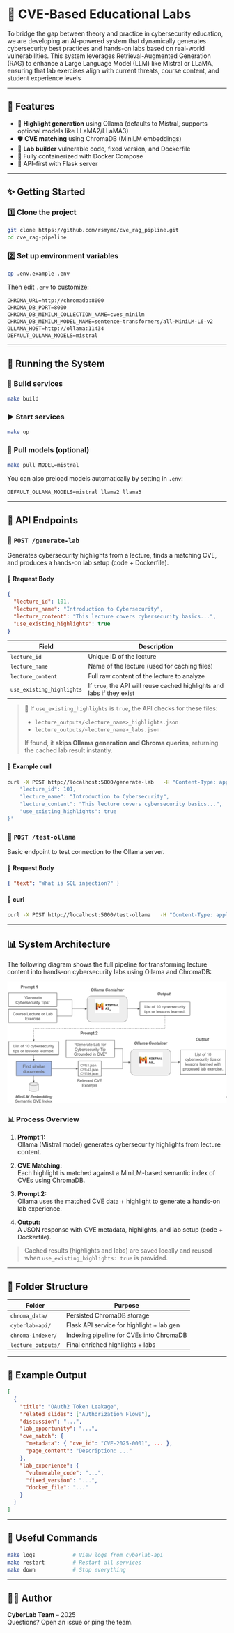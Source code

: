 # 📑 CVE-Based Educational Labs

To bridge the gap between theory and practice in cybersecurity education, we are developing an AI-powered system that dynamically generates cybersecurity best practices and hands-on labs based on real-world vulnerabilities. This system leverages Retrieval-Augmented Generation (RAG) to enhance a Large Language Model (LLM) like Mistral or LLaMA, ensuring that lab exercises align with current threats, course content, and student experience levels

---

## 💪 Features

- 🧠 **Highlight generation** using Ollama (defaults to Mistral, supports optional models like LLaMA2/LLaMA3)
- 🛡️ **CVE matching** using ChromaDB (MiniLM embeddings)
- 🧪 **Lab builder** vulnerable code, fixed version, and Dockerfile
- 📎 Fully containerized with Docker Compose
- 📝 API-first with Flask server

---

## ✨ Getting Started

### 1️⃣ Clone the project

```bash
git clone https://github.com/rsmymc/cve_rag_pipline.git
cd cve_rag-pipeline
```

### 2️⃣ Set up environment variables

```bash
cp .env.example .env
```

Then edit `.env` to customize:

```env
CHROMA_URL=http://chromadb:8000
CHROMA_DB_PORT=8000
CHROMA_DB_MINILM_COLLECTION_NAME=cves_minilm
CHROMA_DB_MINILM_MODEL_NAME=sentence-transformers/all-MiniLM-L6-v2
OLLAMA_HOST=http://ollama:11434
DEFAULT_OLLAMA_MODELS=mistral
```

---

## 🐳 Running the System

### 🔨 Build services

```bash
make build
```

### ▶️ Start services

```bash
make up
```

### 🧠 Pull models (optional)

```bash
make pull MODEL=mistral
```

You can also preload models automatically by setting in `.env`:

```env
DEFAULT_OLLAMA_MODELS=mistral llama2 llama3
```

---

## 🔌 API Endpoints

### 🔹 `POST /generate-lab`

Generates cybersecurity highlights from a lecture, finds a matching CVE, and produces a hands-on lab setup (code + Dockerfile).

#### 🔸 Request Body

```json
{
  "lecture_id": 101,
  "lecture_name": "Introduction to Cybersecurity",
  "lecture_content": "This lecture covers cybersecurity basics...",
  "use_existing_highlights": true
}
```

| Field                   | Description                                                                 |
|-------------------------|-----------------------------------------------------------------------------|
| `lecture_id`            | Unique ID of the lecture                                                    |
| `lecture_name`          | Name of the lecture (used for caching files)                                |
| `lecture_content`       | Full raw content of the lecture to analyze                                  |
| `use_existing_highlights` | If `true`, the API will reuse cached highlights and labs if they exist     |

> 🧠 If `use_existing_highlights` is `true`, the API checks for these files:
> - `lecture_outputs/<lecture_name>_highlights.json`
> - `lecture_outputs/<lecture_name>_labs.json`
>
> If found, it **skips Ollama generation and Chroma queries**, returning the cached lab result instantly.

#### 🔸 Example curl

```bash
curl -X POST http://localhost:5000/generate-lab   -H "Content-Type: application/json"   -d '{
    "lecture_id": 101,
    "lecture_name": "Introduction to Cybersecurity",
    "lecture_content": "This lecture covers cybersecurity basics...",
    "use_existing_highlights": true
}'
```

### 🔹 `POST /test-ollama`

Basic endpoint to test connection to the Ollama server.

#### 🔸 Request Body

```json
{ "text": "What is SQL injection?" }
```

#### 🔸 curl

```bash
curl -X POST http://localhost:5000/test-ollama   -H "Content-Type: application/json"   -d '{"text": "What is SQL injection?"}'
```

---

## 📊 System Architecture

The following diagram shows the full pipeline for transforming lecture content into hands-on cybersecurity labs using Ollama and ChromaDB:

![Data Flow](./data_flow.png)

### 📊 Process Overview

1. **Prompt 1:**  
   Ollama (Mistral model) generates cybersecurity highlights from lecture content.

2. **CVE Matching:**  
   Each highlight is matched against a MiniLM-based semantic index of CVEs using ChromaDB.

3. **Prompt 2:**  
   Ollama uses the matched CVE data + highlight to generate a hands-on lab experience.

4. **Output:**  
   A JSON response with CVE metadata, highlights, and lab setup (code + Dockerfile).

> Cached results (highlights and labs) are saved locally and reused when `use_existing_highlights: true` is provided.

---

## 📂 Folder Structure

| Folder              | Purpose                                  |
|---------------------|------------------------------------------|
| `chroma_data/`      | Persisted ChromaDB storage               |
| `cyberlab-api/`     | Flask API service for highlight + lab gen |
| `chroma-indexer/`   | Indexing pipeline for CVEs into ChromaDB |
| `lecture_outputs/`  | Final enriched highlights + labs         |

---

## 🧪 Example Output

```json
[
  {
    "title": "OAuth2 Token Leakage",
    "related_slides": ["Authorization Flows"],
    "discussion": "...",
    "lab_opportunity": "...",
    "cve_match": {
      "metadata": { "cve_id": "CVE-2025-0001", ... },
      "page_content": "Description: ..."
    },
    "lab_experience": {
      "vulnerable_code": "...",
      "fixed_version": "...",
      "docker_file": "..."
    }
  }
]
```

---

## 🧹 Useful Commands

```bash
make logs            # View logs from cyberlab-api
make restart         # Restart all services
make down            # Stop everything
```

---

## 👨‍💼 Author

**CyberLab Team** – 2025  
Questions? Open an issue or ping the team.
